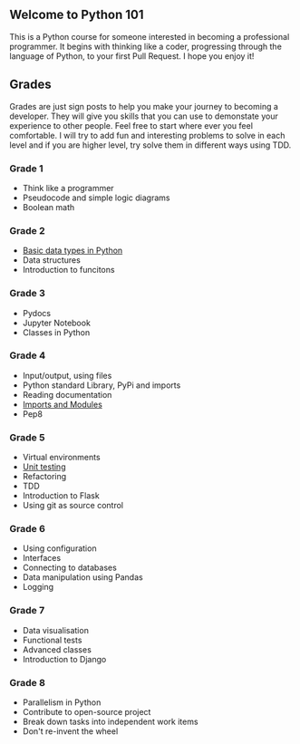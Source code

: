 ## Welcome to Python 101

This is a Python course for someone interested in becoming a professional programmer. It begins with thinking like a coder, progressing through the language of Python, to your first Pull Request. I hope you enjoy it! 

## Grades

Grades are just sign posts to help you make your journey to becoming a developer. They will give you skills that you can use to demonstate your experience to other people. Feel free to start where ever you feel comfortable. I will try to add fun and interesting problems to solve in each level and if you are higher level, try solve them in different ways using TDD. 

### Grade 1
* Think like a programmer
* Pseudocode and simple logic diagrams
* Boolean math

### Grade 2
* [Basic data types in Python](basic-data-types.md)
* Data structures
* Introduction to funcitons

### Grade 3
* Pydocs
* Jupyter Notebook
* Classes in Python

### Grade 4
* Input/output, using files
* Python standard Library, PyPi and imports
* Reading documentation
* [Imports and Modules](imports-and-modules.md)
* Pep8

### Grade 5
* Virtual environments
* [Unit testing](unit-testing.md)
* Refactoring
* TDD
* Introduction to Flask
* Using git as source control

### Grade 6
* Using configuration
* Interfaces
* Connecting to databases
* Data manipulation using Pandas
* Logging

### Grade 7
* Data visualisation
* Functional tests
* Advanced classes
* Introduction to Django

### Grade 8
* Parallelism in Python
* Contribute to open-source project
* Break down tasks into independent work items
* Don't re-invent the wheel
